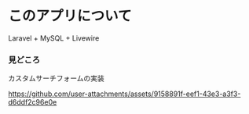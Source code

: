 # このアプリについて

Laravel + MySQL + Livewire

### 見どころ

カスタムサーチフォームの実装

https://github.com/user-attachments/assets/9158891f-eef1-43e3-a3f3-d6ddf2c96e0e
